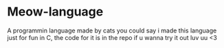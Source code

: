 # Meow-language
A programmin language made by cats you could say
i made this language just for fun in C, the code for it is in the repo if u wanna try it out luv uu <3
